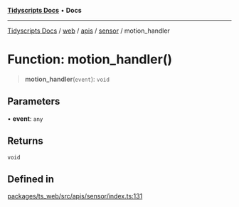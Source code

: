 [**Tidyscripts Docs**](../../../../../../../README.md) • **Docs**

***

[Tidyscripts Docs](../../../../../../../globals.md) / [web](../../../../../README.md) / [apis](../../../README.md) / [sensor](../README.md) / motion\_handler

# Function: motion\_handler()

> **motion\_handler**(`event`): `void`

## Parameters

• **event**: `any`

## Returns

`void`

## Defined in

[packages/ts\_web/src/apis/sensor/index.ts:131](https://github.com/sheunaluko/tidyscripts/blob/master/packages/ts_web/src/apis/sensor/index.ts#L131)
